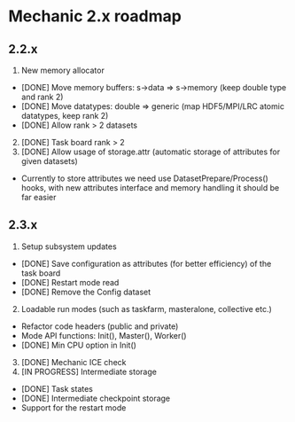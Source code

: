 Mechanic 2.x roadmap
====================

2.2.x
-----

1. New memory allocator
  - [DONE] Move memory buffers: s->data => s->memory (keep double type and rank 2)
  - [DONE] Move datatypes: double => generic (map HDF5/MPI/LRC atomic datatypes, keep rank 2)
  - [DONE] Allow rank > 2 datasets
2. [DONE] Task board rank > 2
3. [DONE] Allow usage of storage.attr (automatic storage of attributes for given datasets)
  - Currently to store attributes we need use DatasetPrepare/Process() hooks, with new
    attributes interface and memory handling it should be far easier

2.3.x
-----

1. Setup subsystem updates
  - [DONE] Save configuration as attributes (for better efficiency) of the task board
  - [DONE] Restart mode read 
  - [DONE] Remove the Config dataset
2. Loadable run modes (such as taskfarm, masteralone, collective etc.)
  - Refactor code headers (public and private)
  - Mode API functions: Init(), Master(), Worker()
  - [DONE] Min CPU option in Init() 
3. [DONE] Mechanic ICE check 
4. [IN PROGRESS] Intermediate storage
  - [DONE] Task states
  - [DONE] Intermediate checkpoint storage
  - Support for the restart mode
